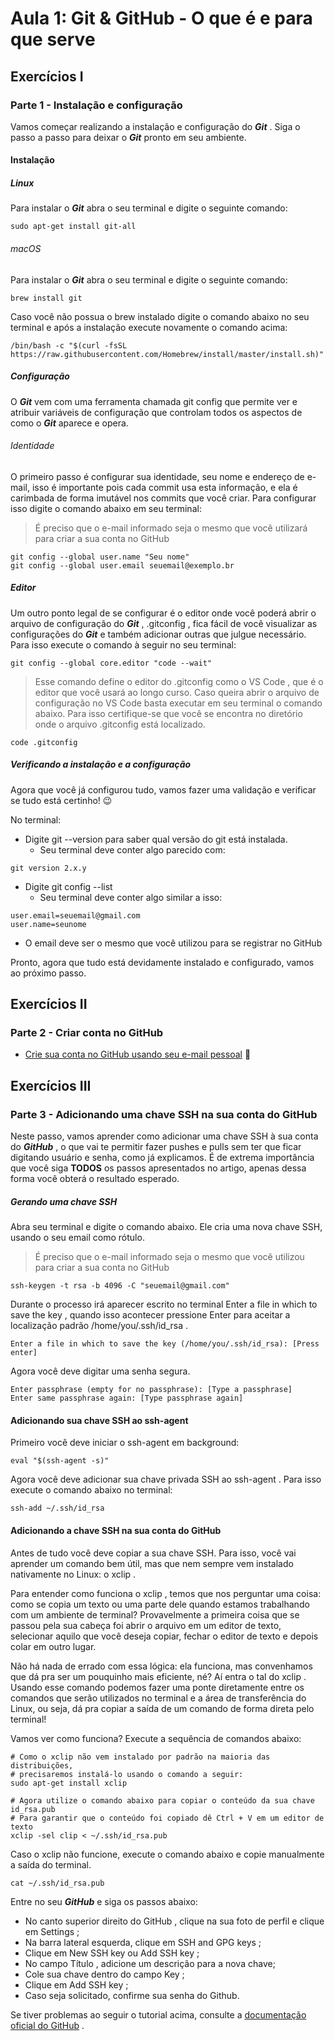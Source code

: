 # Aula 1: Git & GitHub - O que é e para que serve

## Exercícios I

### Parte 1 - Instalação e configuração

Vamos começar realizando a instalação e configuração do **_Git_** . Siga o passo a passo para deixar o **_Git_** pronto em seu ambiente.

#### Instalação

##### Linux

Para instalar o **_Git_** abra o seu terminal e digite o seguinte comando:

```
sudo apt-get install git-all
```

###### macOS

Para instalar o **_Git_** abra o seu terminal e digite o seguinte comando:

```
brew install git
```

Caso você não possua o brew instalado digite o comando abaixo no seu terminal e após a instalação execute novamente o comando acima:

```
/bin/bash -c "$(curl -fsSL https://raw.githubusercontent.com/Homebrew/install/master/install.sh)"
```

##### Configuração

O **_Git_** vem com uma ferramenta chamada git config que permite ver e atribuir variáveis de configuração que controlam todos os aspectos de como o **_Git_** aparece e opera.

###### Identidade

O primeiro passo é configurar sua identidade, seu nome e endereço de e-mail, isso é importante pois cada commit usa esta informação, e ela é carimbada de forma imutável nos commits que você criar. Para configurar isso digite o comando abaixo em seu terminal:
>É preciso que o e-mail informado seja o mesmo que você utilizará para criar a sua conta no GitHub

```
git config --global user.name "Seu nome"
git config --global user.email seuemail@exemplo.br
```

##### Editor

Um outro ponto legal de se configurar é o editor onde você poderá abrir o arquivo de configuração do **_Git_** , .gitconfig , fica fácil de você visualizar as configurações do **_Git_** e também adicionar outras que julgue necessário. Para isso execute o comando à seguir no seu terminal:

```
git config --global core.editor "code --wait"
```
>Esse comando define o editor do .gitconfig como o VS Code , que é o editor que você usará ao longo curso. Caso queira abrir o arquivo de configuração no VS Code basta executar em seu terminal o comando abaixo. Para isso certifique-se que você se encontra no diretório onde o arquivo .gitconfig está localizado.

```
code .gitconfig
```

##### Verificando a instalação e a configuração

Agora que você já configurou tudo, vamos fazer uma validação e verificar se tudo está certinho! 😉

No terminal:

- Digite git --version para saber qual versão do git está instalada.
     - Seu terminal deve conter algo parecido com:

```
git version 2.x.y
```

- Digite git config --list
     - Seu terminal deve conter algo similar a isso:

```
user.email=seuemail@gmail.com
user.name=seunome
```

- O email deve ser o mesmo que você utilizou para se registrar no GitHub

Pronto, agora que tudo está devidamente instalado e configurado, vamos ao próximo passo.

## Exercícios II

### Parte 2 - Criar conta no GitHub

- [Crie sua conta no GitHub usando seu e-mail pessoal](https://github.com/) 🐙

## Exercícios III

### Parte 3 - Adicionando uma chave SSH na sua conta do GitHub

Neste passo, vamos aprender como adicionar uma chave SSH à sua conta do **_GitHub_** , o que vai te permitir fazer pushes e pulls sem ter que ficar digitando usuário e senha, como já explicamos. É de extrema importância que você siga __TODOS__ os passos apresentados no artigo, apenas dessa forma você obterá o resultado esperado.

##### Gerando uma chave SSH

Abra seu terminal e digite o comando abaixo. Ele cria uma nova chave SSH, usando o seu email como rótulo.
>É preciso que o e-mail informado seja o mesmo que você utilizou para criar a sua conta no GitHub

```
ssh-keygen -t rsa -b 4096 -C "seuemail@gmail.com"
```

Durante o processo irá aparecer escrito no terminal Enter a file in which to save the key , quando isso acontecer pressione Enter para aceitar a localização padrão /home/you/.ssh/id_rsa .

```
Enter a file in which to save the key (/home/you/.ssh/id_rsa): [Press enter]
```

Agora você deve digitar uma senha segura.

```
Enter passphrase (empty for no passphrase): [Type a passphrase]
Enter same passphrase again: [Type passphrase again]
```

#### Adicionando sua chave SSH ao ssh-agent

Primeiro você deve iniciar o ssh-agent em background:

```
eval "$(ssh-agent -s)"
```

Agora você deve adicionar sua chave privada SSH ao ssh-agent . Para isso execute o comando abaixo no terminal:

```
ssh-add ~/.ssh/id_rsa
```

#### Adicionando a chave SSH na sua conta do GitHub

Antes de tudo você deve copiar a sua chave SSH. Para isso, você vai aprender um comando bem útil, mas que nem sempre vem instalado nativamente no Linux: o xclip .

Para entender como funciona o xclip , temos que nos perguntar uma coisa: como se copia um texto ou uma parte dele quando estamos trabalhando com um ambiente de terminal? Provavelmente a primeira coisa que se passou pela sua cabeça foi abrir o arquivo em um editor de texto, selecionar aquilo que você deseja copiar, fechar o editor de texto e depois colar em outro lugar.

Não há nada de errado com essa lógica: ela funciona, mas convenhamos que dá pra ser um pouquinho mais eficiente, né? Aí entra o tal do xclip . Usando esse comando podemos fazer uma ponte diretamente entre os comandos que serão utilizados no terminal e a área de transferência do Linux, ou seja, dá pra copiar a saída de um comando de forma direta pelo terminal!

Vamos ver como funciona? Execute a sequência de comandos abaixo:

```
# Como o xclip não vem instalado por padrão na maioria das distribuições,
# precisaremos instalá-lo usando o comando a seguir:
sudo apt-get install xclip

# Agora utilize o comando abaixo para copiar o conteúdo da sua chave id_rsa.pub
# Para garantir que o conteúdo foi copiado dê Ctrl + V em um editor de texto
xclip -sel clip < ~/.ssh/id_rsa.pub
```

Caso o xclip não funcione, execute o comando abaixo e copie manualmente a saída do terminal.

```
cat ~/.ssh/id_rsa.pub
```

Entre no seu **_GitHub_** e siga os passos abaixo:

- No canto superior direito do GitHub , clique na sua foto de perfil e clique em Settings ;
- Na barra lateral esquerda, clique em SSH and GPG keys ;
- Clique em New SSH key ou Add SSH key ;
- No campo Título , adicione um descrição para a nova chave;
- Cole sua chave dentro do campo Key ;
- Clique em Add SSH key ;
- Caso seja solicitado, confirme sua senha do Github.

Se tiver problemas ao seguir o tutorial acima, consulte a [documentação oficial do GitHub](https://docs.github.com/en/authentication/connecting-to-github-with-ssh/adding-a-new-ssh-key-to-your-github-account) .
